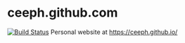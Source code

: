 # ceeph.github.com
[![Build Status](https://travis-ci.org/ceeph/ceeph.github.com.svg?branch=master)](https://travis-ci.org/ceeph/ceeph.github.com)
Personal website at https://ceeph.github.io/
